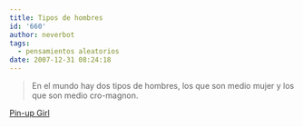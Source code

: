 ```yaml
---
title: Tipos de hombres
id: '660'
author: neverbot
tags:
  - pensamientos aleatorios
date: 2007-12-31 08:24:18
---
```


> En el mundo hay dos tipos de hombres, los que son medio mujer y los que son medio cro-magnon.

[Pin-up Girl](http://malgustoytipicachica.blogspot.com/)
